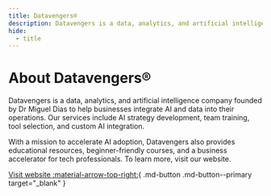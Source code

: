 ```yaml
---
title: Datavengers®
description: Datavengers is a data, analytics, and artificial intelligence company founded by Dr Miguel Dias to help businesses integrate AI and data into their operations. 
hide:
  - title
---
```


# About Datavengers®

Datavengers is a data, analytics, and artificial intelligence company founded by Dr Miguel Dias to help businesses integrate AI and data into their operations. Our services include AI strategy development, team training, tool selection, and custom AI integration.

With a mission to accelerate AI adoption, Datavengers also provides educational resources, beginner-friendly courses, and a business accelerator for tech professionals. To learn more, visit our website.

[Visit website :material-arrow-top-right:](https://datavengers.tech){ .md-button .md-button--primary target="_blank" }